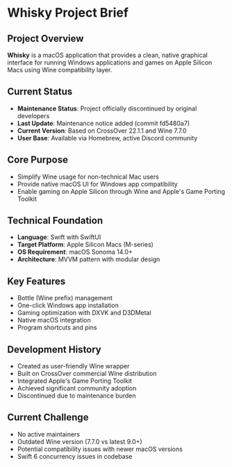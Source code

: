 # Whisky Project Brief

## Project Overview
**Whisky** is a macOS application that provides a clean, native graphical interface for running Windows applications and games on Apple Silicon Macs using Wine compatibility layer.

## Current Status
- **Maintenance Status**: Project officially discontinued by original developers
- **Last Update**: Maintenance notice added (commit fd5480a7)
- **Current Version**: Based on CrossOver 22.1.1 and Wine 7.7.0
- **User Base**: Available via Homebrew, active Discord community

## Core Purpose
- Simplify Wine usage for non-technical Mac users
- Provide native macOS UI for Windows app compatibility
- Enable gaming on Apple Silicon through Wine and Apple's Game Porting Toolkit

## Technical Foundation
- **Language**: Swift with SwiftUI
- **Target Platform**: Apple Silicon Macs (M-series)
- **OS Requirement**: macOS Sonoma 14.0+
- **Architecture**: MVVM pattern with modular design

## Key Features
- Bottle (Wine prefix) management
- One-click Windows app installation
- Gaming optimization with DXVK and D3DMetal
- Native macOS integration
- Program shortcuts and pins

## Development History
- Created as user-friendly Wine wrapper
- Built on CrossOver commercial Wine distribution
- Integrated Apple's Game Porting Toolkit
- Achieved significant community adoption
- Discontinued due to maintenance burden

## Current Challenge
- No active maintainers
- Outdated Wine version (7.7.0 vs latest 9.0+)
- Potential compatibility issues with newer macOS versions
- Swift 6 concurrency issues in codebase